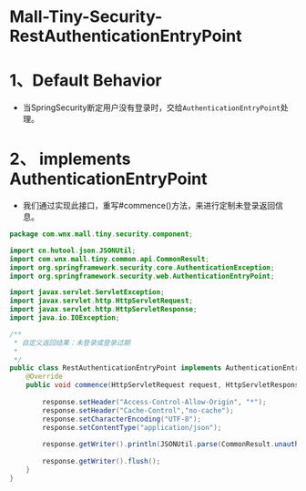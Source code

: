 # Mall-Tiny-Security-RestAuthenticationEntryPoint

# 1、Default Behavior

- 当SpringSecurity断定用户没有登录时，交给`AuthenticationEntryPoint`处理。

# 2、 implements AuthenticationEntryPoint

- 我们通过实现此接口，重写#commence()方法，来进行定制未登录返回信息。

```java
package com.wnx.mall.tiny.security.component;

import cn.hutool.json.JSONUtil;
import com.wnx.mall.tiny.common.api.CommonResult;
import org.springframework.security.core.AuthenticationException;
import org.springframework.security.web.AuthenticationEntryPoint;

import javax.servlet.ServletException;
import javax.servlet.http.HttpServletRequest;
import javax.servlet.http.HttpServletResponse;
import java.io.IOException;

/**
 * 自定义返回结果：未登录或登录过期
 * 
 */
public class RestAuthenticationEntryPoint implements AuthenticationEntryPoint {
    @Override
    public void commence(HttpServletRequest request, HttpServletResponse response, AuthenticationException authException) throws IOException, ServletException {
        
        response.setHeader("Access-Control-Allow-Origin", "*");
        response.setHeader("Cache-Control","no-cache");
        response.setCharacterEncoding("UTF-8");
        response.setContentType("application/json");
      
        response.getWriter().println(JSONUtil.parse(CommonResult.unauthorized(authException.getMessage())));
        
        response.getWriter().flush();
    }
}

```

